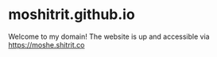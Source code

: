 # moshitrit.github.io
Welcome to my domain!
The website is up and accessible via https://moshe.shitrit.co
